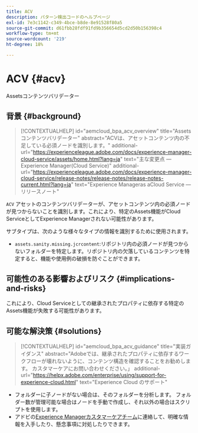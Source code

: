 ```yaml
---
title: ACV
description: パターン検出コードのヘルプページ
exl-id: 7e3c1142-c349-4bce-b8de-8e91528f80a5
source-git-commit: d61fbb28fdf91fd9b356654d5cd2d50b156398c4
workflow-type: tm+mt
source-wordcount: '219'
ht-degree: 18%

---
```


# ACV {#acv}

Assetsコンテンツバリデーター

## 背景 {#background}

>[!CONTEXTUALHELP]
>id="aemcloud_bpa_acv_overview"
>title="Assetsコンテンツバリデーター"
>abstract="ACVは、アセットコンテンツ内の不足している必須ノードを識別します。"
>additional-url="https://experienceleague.adobe.com/docs/experience-manager-cloud-service/assets/home.html?lang=ja" text="主な変更点 —Experience Manager(Cloud Service)"
>additional-url="https://experienceleague.adobe.com/docs/experience-manager-cloud-service/release-notes/release-notes/release-notes-current.html?lang=ja" text="Experience Manageras aCloud Service — リリースノート"

`ACV`  アセットのコンテンツバリデーターが、アセットコンテンツ内の必須ノードが見つからないことを識別します。これにより、特定のAssets機能がCloud ServiceとしてExperience Managerされない可能性があります。

サブタイプは、次のような様々なタイプの情報を識別するために使用されます。

* `assets.sanity.missing.jcrcontent`:リポジトリ内の必須ノードが見つからないフォルダーを特定します。リポジトリ内の欠落しているコンテンツを特定すると、機能や使用例の破損を防ぐことができます。

## 可能性のある影響およびリスク {#implications-and-risks}

これにより、Cloud Serviceとしての継承されたプロパティに依存する特定のAssets機能が失敗する可能性があります。

## 可能な解決策 {#solutions}

>[!CONTEXTUALHELP]
>id="aemcloud_bpa_acv_guidance"
>title="実装ガイダンス"
>abstract="Adobeでは、継承されたプロパティに依存するワークフローが壊れないように、コンテンツ構造を確認することをお勧めします。 カスタマーケアにお問い合わせください。」
>additional-url="https://helpx.adobe.com/enterprise/using/support-for-experience-cloud.html" text="Experience Cloud のサポート"

* フォルダーに子ノードがない場合は、そのフォルダーを分析します。 フォルダー数が管理可能な場合はノードを手動で作成し、それ以外の場合はスクリプトを使用します。
* アドビの[Experience Managerカスタマーケアチーム](https://helpx.adobe.com/jp/enterprise/using/support-for-experience-cloud.html)に連絡して、明確な情報を入手したり、懸念事項に対処したりできます。
